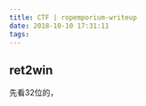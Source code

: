 ```yaml
---
title: CTF | ropemporium-writeup
date: 2018-10-10 17:31:11
tags:
---
```


<!-- more -->
## ret2win
先看32位的，
